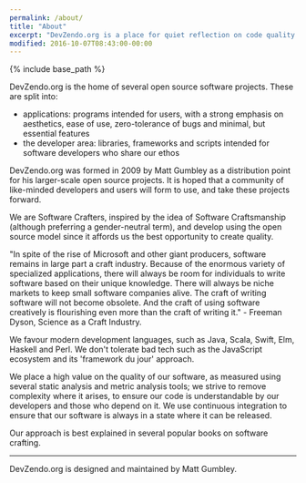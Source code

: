 ```yaml
---
permalink: /about/
title: "About"
excerpt: "DevZendo.org is a place for quiet reflection on code quality."
modified: 2016-10-07T08:43:00-00:00
---
```


{% include base_path %}



DevZendo.org is the home of several open source software projects. These are split into:

- applications: programs intended for users, with a strong emphasis on aesthetics, ease of use, zero-tolerance of bugs and minimal, but essential features
- the developer area: libraries, frameworks and scripts intended for software developers who share our ethos

DevZendo.org was formed in 2009 by Matt Gumbley as a distribution point for his
larger-scale open source projects. It is hoped that a community of like-minded
developers and users will form to use, and take these projects forward.

We are Software Crafters, inspired by the idea of Software Craftsmanship
(although preferring a gender-neutral term), and develop using the open
source model since it affords us the best opportunity to create quality.

"In spite of the rise of Microsoft and other giant producers, software
remains in large part a craft industry. Because of the enormous variety
of specialized applications, there will always be room for individuals
to write software based on their unique knowledge. There will always be
niche markets to keep small software companies alive. The craft of writing
software will not become obsolete. And the craft of using software creatively
is flourishing even more than the craft of writing it." - Freeman Dyson,
Science as a Craft Industry.

We favour modern development languages, such as Java, Scala, Swift, Elm,
Haskell and Perl. We don't tolerate bad tech such as the JavaScript ecosystem
and its 'framework du jour' approach.

We place a high value on the quality of our software, as measured using
several static analysis and metric analysis tools; we strive to remove
complexity where it arises, to ensure our code is understandable by our
developers and those who depend on it. We use continuous integration to
ensure that our software is always in a state where it can be released.

Our approach is best explained in several popular books on software crafting.

---

DevZendo.org is designed and maintained by Matt Gumbley.
